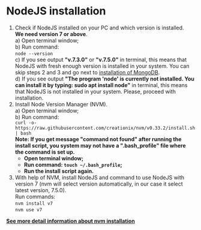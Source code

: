 # NodeJS installation

1. Check if NodeJS installed on your PC and which version is installed. <br>
**We need version 7 or above**.<br> 
a) Open terminal window; <br> 
b) Run command:<br> `node --version`<br>
c) If you see output **"v.7.3.0"** or **"v.7.5.0"** in terminal, this means that NodeJS with fresh enough version is installed in your system. You can skip steps 2 and 3 and go next to [installation of MongoDB](/chapter1/install-mongodb.md).</br>
d) If you see output **"The program 'node' is currently not installed. You can install it by typing: sudo apt install node"** in terminal, this means that NodeJS is not installed in your system. Please, proceed with installation.<br>                                       
2. Install Node Version Manager (NVM). <br> 
a) Open terminal window; <br> 
b) Run command:<br>`curl -o- https://raw.githubusercontent.com/creationix/nvm/v0.33.2/install.sh | bash` <br>
**Note: If you get message "command not found" after running the install script, you system may not have a ".bash_profile" file where the command is set up.**<br>
    *    **Open terminal window;**<br>
    *    **Run command: `touch ~/.bash_profile`;**<br>
    *    **Run the install script again.**<br>
3. With help of NVM, install NodeJS and command to use NodeJS with version 7 (nvm will select version automatically, in our case it select latest version, 7.5.0).<br>
Run commands:<br>`nvm install v7`<br> `nvm use v7`

**[See more detail information about nvm installation](https://github.com/creationix/nvm#install-script)**


